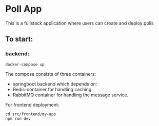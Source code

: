 # Poll App
This is a fullstack application where users can create and deploy polls

## To start:
### backend: 
```
docker-compose up 
```
The compose consists of three containers: 
- springboot backend which depends on:
- Redis-container for handling caching
- RabbitMQ container for handling the message service. 

For frontend deployment:
```
cd src/frontend/my-app
npm run dev
```


